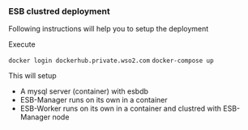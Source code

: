 ### ESB clustred deployment ###

Following instructions will help you to setup the deployment

 Execute 
 
 ``` docker login dockerhub.private.wso2.com ```
 ```docker-compose up```

This will setup 

* A mysql server (container) with esbdb
* ESB-Manager runs on its own in a container
* ESB-Worker runs on its own in a container and clustred with ESB-Manager node

